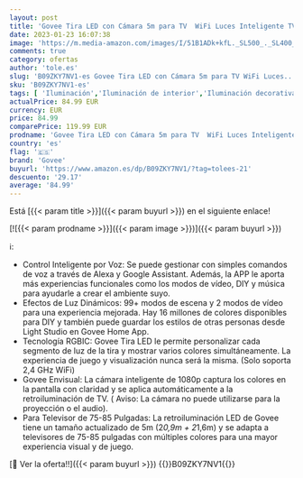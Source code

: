 ```yaml
---
layout: post
title: 'Govee Tira LED con Cámara 5m para TV  WiFi Luces Inteligente TV RGBIC  Funciona con Alexa  Google Assistant  Envisual Luz Soporta 75-85 Pulgada TV para Película y LED Gaming DreamView T1'
date: 2023-01-23 16:07:38
image: 'https://m.media-amazon.com/images/I/51B1ADk+kfL._SL500_._SL400_.jpg'
comments: true
category: ofertas
author: 'tole.es'
slug: 'B09ZKY7NV1-es Govee Tira LED con Cámara 5m para TV WiFi Luces...'
sku: 'B09ZKY7NV1-es'
tags: [ 'Iluminación','Iluminación de interior','Iluminación decorativa y para usos específicos de interior','Tiras LED de interior','alexa','govee','🇪🇸', ]
actualPrice: 84.99 EUR
currency: EUR
price: 84.99
comparePrice: 119.99 EUR
prodname: 'Govee Tira LED con Cámara 5m para TV  WiFi Luces Inteligente TV RGBIC  Funciona con Alexa  Google Assistant  Envisual Luz Soporta 75-85 Pulgada TV para Película y LED Gaming DreamView T1'
country: 'es'
flag: '🇪🇸'
brand: 'Govee'
buyurl: 'https://www.amazon.es/dp/B09ZKY7NV1/?tag=tolees-21'
descuento: '29.17'
average: '84.99'
---
```


Está [{{< param title >}}]({{< param buyurl >}}) en el siguiente enlace!

[![{{< param prodname >}}]({{< param image >}})]({{< param buyurl >}})

ℹ️:

- Control Inteligente por Voz: Se puede gestionar con simples comandos de voz a través de Alexa y Google Assistant. Además, la APP le aporta más experiencias funcionales como los modos de vídeo, DIY y música para ayudarle a crear el ambiente suyo.
- Efectos de Luz Dinámicos: 99+ modos de escena y 2 modos de vídeo para una experiencia mejorada. Hay 16 millones de colores disponibles para DIY y también puede guardar los estilos de otras personas desde Light Studio en Govee Home App.
- Tecnología RGBIC: Govee Tira LED le permite personalizar cada segmento de luz de la tira y mostrar varios colores simultáneamente. La experiencia de juego y visualización nunca será la misma. (Solo soporta 2,4 GHz WiFi)
- Govee Envisual: La cámara inteligente de 1080p captura los colores en la pantalla con claridad y se aplica automáticamente a la retroiluminación de TV. ( Aviso: La cámara no puede utilizarse para la proyección o el audio).
- Para Televisor de 75-85 Pulgadas: La retroiluminación LED de Govee tiene un tamaño actualizado de 5m (2*0,9m + 2*1,6m) y se adapta a televisores de 75-85 pulgadas con múltiples colores para una mayor experiencia visual y de juego.

[🛒 Ver la oferta!!]({{< param buyurl >}})
{{<world>}}B09ZKY7NV1{{</world>}}
